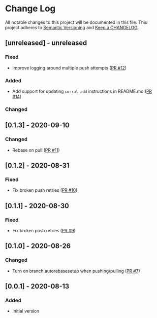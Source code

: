 # Change Log

All notable changes to this project will be documented in this file. This project adheres to [Semantic Versioning](http://semver.org/) and [Keep a CHANGELOG](http://keepachangelog.com/).

## [unreleased] - unreleased

### Fixed

- Improve logging around multiple push attempts ([PR #12](https://github.com/ponylang/action-readme-version-updater/pull/12))

### Added

- Add support for updating `corral add` instructions in README.md ([PR #14](https://github.com/ponylang/action-readme-version-updater/pull/14))

### Changed


## [0.1.3] - 2020-09-10

### Changed

- Rebase on pull ([PR #11](https://github.com/ponylang/action-readme-version-updater/pull/11))

## [0.1.2] - 2020-08-31

### Fixed

- Fix broken push retries ([PR #10](https://github.com/ponylang/action-readme-version-updater/pull/10))

## [0.1.1] - 2020-08-30

### Fixed

- Fix broken push retries ([PR #9](https://github.com/ponylang/action-readme-version-updater/pull/9))

## [0.1.0] - 2020-08-26

### Changed

- Turn on branch.autorebasesetup when pushing/pulling ([PR #7](https://github.com/ponylang/action-readme-version-updater/pull/7))

## [0.0.1] - 2020-08-13

### Added

- Initial version

